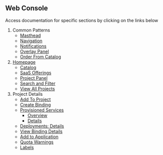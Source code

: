 ## Web Console
Access documentation for specific sections by clicking on the links below

1. Common Patterns
	- [Masthead](http://openshift.github.io/openshift-origin-design/web-console/patterns/masthead)
	- [Navigation](http://openshift.github.io/openshift-origin-design/web-console/patterns/navigation)
	- [Notifications](http://openshift.github.io/openshift-origin-design/web-console/patterns/notifications)
	- [Overlay Panel](http://openshift.github.io/openshift-origin-design/web-console/patterns/overlay-panel)
	- [Order From Catalog](http://openshift.github.io/openshift-origin-design/web-console/patterns/order-from-catalog)
1. [Homepage](http://openshift.github.io/openshift-origin-design/web-console/homepage/homepage)
	- [Catalog](http://openshift.github.io/openshift-origin-design/web-console/homepage/catalog)
	- [SaaS Offerings](http://openshift.github.io/openshift-origin-design/web-console/homepage/offerings)
	- [Project Panel](http://openshift.github.io/openshift-origin-design/web-console/homepage/project-panel)
	- [Search and Filter](http://openshift.github.io/openshift-origin-design/web-console/homepage/search-filter)
	- [View All Projects](http://openshift.github.io/openshift-origin-design/web-console/homepage/full-projects-list)
1. Project Details
	- [Add To Project](http://openshift.github.io/openshift-origin-design/web-console/project-details/add-to-project)
	- [Create Binding](http://openshift.github.io/openshift-origin-design/web-console/project-details/binding-in-project)
	- [Provisioned Services](http://openshift.github.io/openshift-origin-design/web-console/project-details/provisioned-services)
		- [Overview](http://openshift.github.io/openshift-origin-design/web-console/project-details/provisioned-services-overview)
		- [Details](http://openshift.github.io/openshift-origin-design/web-console/project-details/provisioned-service-details)
	- [Deployments: Details](http://openshift.github.io/openshift-origin-design/web-console/project-details/deployment-details)
	- [View Binding Details](http://openshift.github.io/openshift-origin-design/web-console/project-details/binding-details)
	- [Add to Application](http://openshift.github.io/openshift-origin-design/web-console/project-details/add-to-application)
	- [Quota Warnings](http://openshift.github.io/openshift-origin-design/web-console/project-details/quota-warnings)
	- [Labels](http://openshift.github.io/openshift-origin-design/web-console/project-details/labels)
